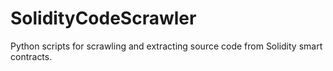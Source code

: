# SolidityCodeScrawler
Python scripts for scrawling and extracting source code from Solidity smart contracts.
